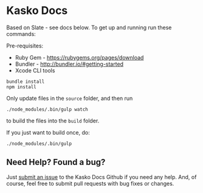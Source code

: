 Kasko Docs
==========

Based on Slate - see docs below. To get up and running run these commands:

Pre-requisites:
- Ruby Gem - https://rubygems.org/pages/download
- Bundler - http://bundler.io/#getting-started
- Xcode CLI tools

```
bundle install
npm install
```

Only update files in the `source` folder, and then run

```./node_modules/.bin/gulp watch```

to build the files into the `build` folder.

If you just want to build once, do:

```./node_modules/.bin/gulp```


Need Help? Found a bug?
--------------------

Just [submit an issue](https://github.com/kasko/docs/issues) to the Kasko Docs Github if you need any help. And, of course, feel free to submit pull requests with bug fixes or changes.
